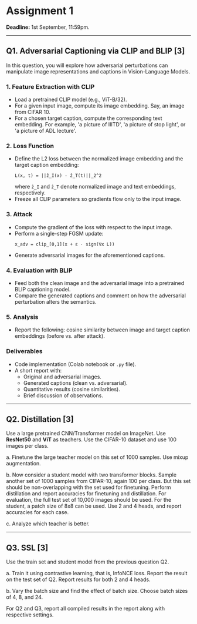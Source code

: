 # Assignment 1
**Deadline:** 1st September, 11:59pm.

---
## Q1. Adversarial Captioning via CLIP and BLIP [3]
In this question, you will explore how adversarial perturbations can manipulate image representations and captions in Vision-Language Models.

### 1. Feature Extraction with CLIP
* Load a pretrained CLIP model (e.g., ViT-B/32).
* For a given input image, compute its image embedding. Say, an image from CIFAR 10.
* For a chosen target caption, compute the corresponding text embedding. For example, 'a picture of IIITD', 'a picture of stop light', or 'a picture of ADL lecture'.

### 2. Loss Function
* Define the L2 loss between the normalized image embedding and the target caption embedding:
    ```
    L(x, t) = ||ẑ_I(x) - ẑ_T(t)||_2^2
    ```
    where `ẑ_I` and `ẑ_T` denote normalized image and text embeddings, respectively.
* Freeze all CLIP parameters so gradients flow only to the input image.

### 3. Attack
* Compute the gradient of the loss with respect to the input image.
* Perform a single-step FGSM update:
    ```
    x_adv = clip_[0,1](x + ε · sign(∇x L))
    ```
* Generate adversarial images for the aforementioned captions.

### 4. Evaluation with BLIP
* Feed both the clean image and the adversarial image into a pretrained BLIP captioning model.
* Compare the generated captions and comment on how the adversarial perturbation alters the semantics.

### 5. Analysis
* Report the following: cosine similarity between image and target caption embeddings (before vs. after attack).

### Deliverables
* Code implementation (Colab notebook or `.py` file).
* A short report with:
    * Original and adversarial images.
    * Generated captions (clean vs. adversarial).
    * Quantitative results (cosine similarities).
    * Brief discussion of observations.

---
## Q2. Distillation [3]
Use a large pretrained CNN/Transformer model on ImageNet. Use **ResNet50** and **ViT** as teachers. Use the CIFAR-10 dataset and use 100 images per class.

a. Finetune the large teacher model on this set of 1000 samples. Use mixup augmentation.

b. Now consider a student model with two transformer blocks. Sample another set of 1000 samples from CIFAR-10, again 100 per class. But this set should be non-overlapping with the set used for finetuning. Perform distillation and report accuracies for finetuning and distillation. For evaluation, the full test set of 10,000 images should be used. For the student, a patch size of 8x8 can be used. Use 2 and 4 heads, and report accuracies for each case.

c. Analyze which teacher is better.

---
## Q3. SSL [3]
Use the train set and student model from the previous question Q2.

a. Train it using contrastive learning, that is, InfoNCE loss. Report the result on the test set of Q2. Report results for both 2 and 4 heads.

b. Vary the batch size and find the effect of batch size. Choose batch sizes of 4, 8, and 24.

For Q2 and Q3, report all compiled results in the report along with respective settings.
